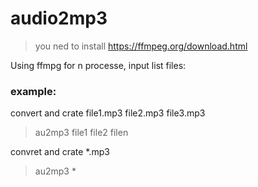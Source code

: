 # audio2mp3
> you ned to install https://ffmpeg.org/download.html

Using ffmpg for n processe, input list files:
### **example:**
convert and crate file1.mp3 file2.mp3 file3.mp3
> au2mp3 file1 file2 filen  

convret and crate *.mp3
> au2mp3 *  

